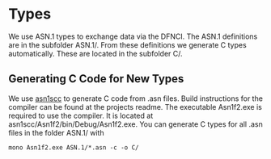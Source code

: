 # Types

We use ASN.1 types to exchange data via the DFNCI. The ASN.1 definitions
are in the subfolder ASN.1/. From these definitions we generate C types
automatically. These are located in the subfolder C/.

## Generating C Code for New Types

We use [asn1scc](https://github.com/ttsiodras/asn1scc) to generate C code from
.asn files. Build instructions for the compiler can be found at the projects
readme. The executable Asn1f2.exe is required to use the compiler. It is
located at asn1scc/Asn1f2/bin/Debug/Asn1f2.exe. You can generate C types
for all .asn files in the folder ASN.1/ with

    mono Asn1f2.exe ASN.1/*.asn -c -o C/

